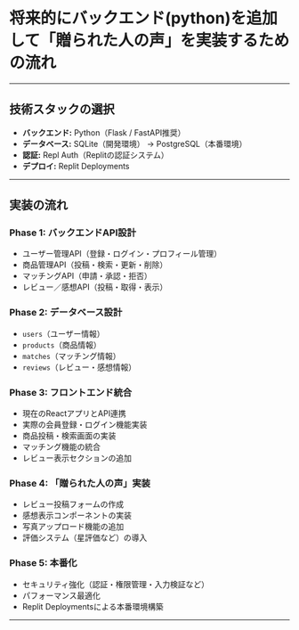 # 将来的にバックエンド(python)を追加して「贈られた人の声」を実装するための流れ

---

## 技術スタックの選択

- **バックエンド:** Python（Flask / FastAPI推奨）  
- **データベース:** SQLite（開発環境） → PostgreSQL（本番環境）  
- **認証:** Repl Auth（Replitの認証システム）  
- **デプロイ:** Replit Deployments  

---

## 実装の流れ

### Phase 1: バックエンドAPI設計

- ユーザー管理API（登録・ログイン・プロフィール管理）  
- 商品管理API（投稿・検索・更新・削除）  
- マッチングAPI（申請・承認・拒否）  
- レビュー／感想API（投稿・取得・表示）  

### Phase 2: データベース設計

- `users`（ユーザー情報）  
- `products`（商品情報）  
- `matches`（マッチング情報）  
- `reviews`（レビュー・感想情報）  

### Phase 3: フロントエンド統合

- 現在のReactアプリとAPI連携  
- 実際の会員登録・ログイン機能実装  
- 商品投稿・検索画面の実装  
- マッチング機能の統合  
- レビュー表示セクションの追加  

### Phase 4: 「贈られた人の声」実装

- レビュー投稿フォームの作成  
- 感想表示コンポーネントの実装  
- 写真アップロード機能の追加  
- 評価システム（星評価など）の導入  

### Phase 5: 本番化

- セキュリティ強化（認証・権限管理・入力検証など）  
- パフォーマンス最適化  
- Replit Deploymentsによる本番環境構築  

--- 
